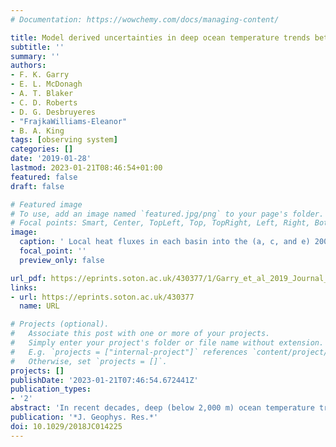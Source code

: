 ```yaml
---
# Documentation: https://wowchemy.com/docs/managing-content/

title: Model derived uncertainties in deep ocean temperature trends between 1990--2010
subtitle: ''
summary: ''
authors:
- F. K. Garry
- E. L. McDonagh
- A. T. Blaker
- C. D. Roberts
- D. G. Desbruyeres
- "FrajkaWilliams-Eleanor"
- B. A. King
tags: [observing system]
categories: []
date: '2019-01-28'
lastmod: 2023-01-21T08:46:54+01:00
featured: false
draft: false

# Featured image
# To use, add an image named `featured.jpg/png` to your page's folder.
# Focal points: Smart, Center, TopLeft, Top, TopRight, Left, Right, BottomLeft, Bottom, BottomRight.
image:
  caption: ' Local heat fluxes in each basin into the (a, c, and e) 2000 to 4000 m (b, d, and f) 4000 to 6000 m layers over the period 1990–2010. As labeled with (e) = (c) − (a) and (f) = (d) − (b).'
  focal_point: ''
  preview_only: false

url_pdf: https://eprints.soton.ac.uk/430377/1/Garry_et_al_2019_Journal_of_Geophysical_Research_Oceans.pdf
links:
- url: https://eprints.soton.ac.uk/430377
  name: URL

# Projects (optional).
#   Associate this post with one or more of your projects.
#   Simply enter your project's folder or file name without extension.
#   E.g. `projects = ["internal-project"]` references `content/project/deep-learning/index.md`.
#   Otherwise, set `projects = []`.
projects: []
publishDate: '2023-01-21T07:46:54.672441Z'
publication_types:
- '2'
abstract: 'In recent decades, deep (below 2,000 m) ocean temperature trends have been measured when scientific research vessels repeat the same lines across an ocean basin. Repeats typically happen once or twice a decade, and there are only a few repeated lines across each basin. The sparsity of data in both space and time will result in errors in the multidecadal temperature trends calculated from this data. Here, we use a state-of-the-art ocean model to show how trends calculated from observational-style sampling compare to trends calculated using all model data. For the period 1990–2010, we estimate the error that may exist in observed deep ocean trend estimates. Overall, around 80% of the below 2,000-m warming trend was captured by observational-style sampling in the model, so deep ocean warming in recent decades may have been underestimated. However, our results are based on only one model simulation. The largest sources of sampling error are found in the Atlantic, Southern, and Indian Oceans. For each basin, we reveal whether limited sampling in time or space contributes most error to the temperature trend estimate, and therefore in which regions temperature trend estimates would benefit from additional deep ocean sampling.'
publication: '*J. Geophys. Res.*'
doi: 10.1029/2018JC014225
---
```

